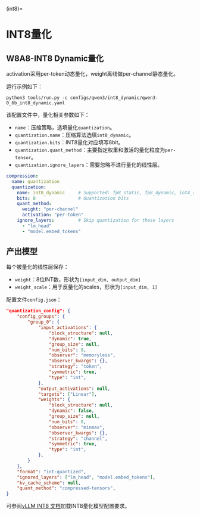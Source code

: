 (int8)=

# INT8量化

## W8A8-INT8 Dynamic量化

activation采用per-token动态量化，weight离线做per-channel静态量化。

运行示例如下：

```shell
python3 tools/run.py -c configs/qwen3/int8_dynamic/qwen3-0_6b_int8_dynamic.yaml
```

该配置文件中，量化相关参数如下：
- `name`：压缩策略，选填量化`quantization`。
- `quantization.name`：压缩算法选填`int8_dynamic`。
- `quantization.bits`：INT8量化对应填写8bit。
- `quantization.quant_method`：主要指定权重和激活的量化粒度为`per-tensor`。
- `quantization.ignore_layers`：需要忽略不进行量化的线性层。

```yaml
compression:
  name: quantization
  quantization:
    name: int8_dynamic     # Supported: fp8_static, fp8_dynamic, int4_awq, int4_gptq, int8_dynamic
    bits: 8                # Quantization bits
    quant_method:
      weight: "per-channel"
      activation: "per-token"
    ignore_layers:         # Skip quantization for these layers
      - "lm_head"
      - "model.embed_tokens"
```

## 产出模型

每个被量化的线性层保存：

- `weight`：8位INT数，形状为`[input_dim, output_dim]`
- `weight_scale`：用于反量化的scales，形状为`[input_dim, 1]`

配置文件`config.json`：

```json
"quantization_config": {
    "config_groups": {
        "group_0": {
            "input_activations": {
                "block_structure": null,
                "dynamic": true,
                "group_size": null,
                "num_bits": 8,
                "observer": "memoryless",
                "observer_kwargs": {},
                "strategy": "token",
                "symmetric": true,
                "type": "int",
            },
            "output_activations": null,
            "targets": ["Linear"],
            "weights": {
                "block_structure": null,
                "dynamic": false,
                "group_size": null,
                "num_bits": 8,
                "observer": "minmax",
                "observer_kwargs": {},
                "strategy": "channel",
                "symmetric": true,
                "type": "int",
            },
        }
    },
    "format": "int-quantized",
    "ignored_layers": ["lm_head", "model.embed_tokens"],
    "kv_cache_scheme": null,
    "quant_method": "compressed-tensors",
}
```

可参阅[vLLM INT8 文档](https://docs.vllm.ai/en/stable/features/quantization/int8.html)加载INT8量化模型配置要求。